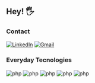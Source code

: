 
## Hey! 🖐️

### Contact
[![LinkedIn](https://img.shields.io/badge/LinkedIn-0077B5?style=for-the-badge&logo=linkedin&logoColor=white
)](https://www.linkedin.com/in/felipe-rambor-a53a961b5)
[![Gmail](	https://img.shields.io/badge/Gmail-D14836?style=for-the-badge&logo=gmail&logoColor=white
)](mailto:cunhaf2002@gmail.com?subject=Via%20GitHub)

### Everyday Tecnologies

<div style="display: inline_block">
    <img align="center" alt="php" src="https://img.shields.io/badge/PHP-777BB4?style=for-the-badge&logo=php&logoColor=white" />
    <img alt="php" align="center" src="https://img.shields.io/badge/JavaScript-F7DF1E?style=for-the-badge&logo=javascript&logoColor=black" />
    <img alt="php" align="center" src="https://img.shields.io/badge/Node.js-43853D?style=for-the-badge&logo=node.js&logoColor=white"/>
    <img alt="php" align="center" src="https://img.shields.io/badge/MySQL-005C84?style=for-the-badge&logo=mysql&logoColor=white" />
    <img alt="php" align="center" src="https://img.shields.io/badge/React-20232A?style=for-the-badge&logo=react&logoColor=61DAFB" 
</div>
